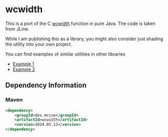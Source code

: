 # wcwidth

This is a port of the C [wcwidth](https://man7.org/linux/man-pages/man3/wcwidth.3.html) function in pure
Java. The code is taken from JLine.

While I am publishing this as a library, you might also consider just shading the utility into your own project.

You can find examples of similar utilities in other libraries
- [Example 1](https://docs.oracle.com/en/graalvm/jdk/21/sdk/org/graalvm/shadowed/org/jline/utils/WCWidth.html)
- [Example 2](https://github.com/termd/termd/blob/master/src/main/java/io/termd/core/util/Wcwidth.java)

## Dependency Information

### Maven
```xml
<dependency>
    <groupId>dev.mccue</groupId>
    <artifactId>wcwidth</artifactId>
    <version>2024.05.12</version>
</dependency>
```
